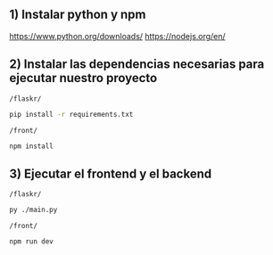 ## 1)  Instalar python y npm

https://www.python.org/downloads/
https://nodejs.org/en/

## 2) Instalar las dependencias necesarias para ejecutar nuestro proyecto
`/flaskr/`
```bash
pip install -r requirements.txt
```

`/front/`
```bash
npm install
```

## 3) Ejecutar el frontend y el backend

`/flaskr/`
```bash
py ./main.py
```

`/front/`
```bash
npm run dev
```
